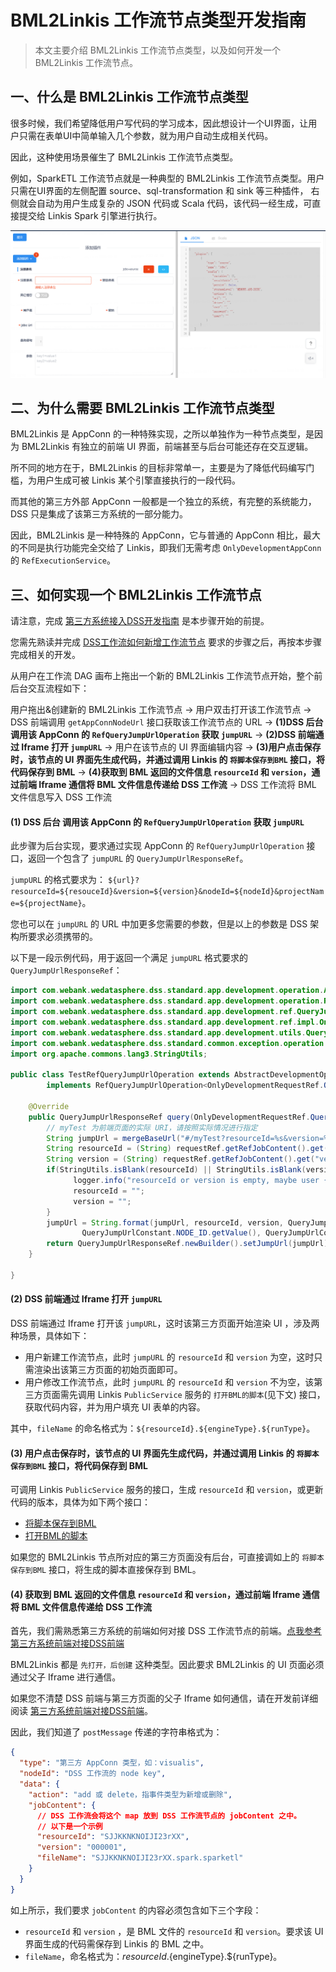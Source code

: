 # BML2Linkis 工作流节点类型开发指南

> 本文主要介绍 BML2Linkis 工作流节点类型，以及如何开发一个 BML2Linkis 工作流节点。

## 一、什么是 BML2Linkis 工作流节点类型

很多时候，我们希望降低用户写代码的学习成本，因此想设计一个UI界面，让用户只需在表单UI中简单输入几个参数，就为用户自动生成相关代码。

因此，这种使用场景催生了 BML2Linkis 工作流节点类型。

例如，SparkETL 工作流节点就是一种典型的 BML2Linkis 工作流节点类型。用户只需在UI界面的左侧配置 source、sql-transformation 和 sink 等三种插件，
右侧就会自动为用户生成复杂的 JSON 代码或 Scala 代码，该代码一经生成，可直接提交给 Linkis Spark 引擎进行执行。

![SparkETL示例](../Images/开发文档/BML2Linkis工作流节点类型开发指南/SparkETL示例.png)

## 二、为什么需要 BML2Linkis 工作流节点类型

BML2Linkis 是 AppConn 的一种特殊实现，之所以单独作为一种节点类型，是因为 BML2Linkis 有独立的前端 UI 界面，前端甚至与后台可能还存在交互逻辑。

所不同的地方在于，BML2Linkis 的目标非常单一，主要是为了降低代码编写门槛，为用户生成可被 Linkis 某个引擎直接执行的一段代码。

而其他的第三方外部 AppConn 一般都是一个独立的系统，有完整的系统能力，DSS 只是集成了该第三方系统的一部分能力。

因此，BML2Linkis 是一种特殊的 AppConn，它与普通的 AppConn 相比，最大的不同是执行功能完全交给了 Linkis，即我们无需考虑 `OnlyDevelopmentAppConn` 的 ```RefExecutionService```。

## 三、如何实现一个 BML2Linkis 工作流节点

请注意，完成 [第三方系统接入DSS开发指南](第三方系统接入DSS开发指南.md) 是本步骤开始的前提。

您需先熟读并完成 [DSS工作流如何新增工作流节点](DSS工作流如何新增工作流节点.md) 要求的步骤之后，再按本步骤完成相关的开发。

从用户在工作流 DAG 画布上拖出一个新的 BML2Linkis 工作流节点开始，整个前后台交互流程如下：

用户拖出&创建新的 BML2Linkis 工作流节点 -> 用户双击打开该工作流节点 -> DSS 前端调用 `getAppConnNodeUrl` 接口获取该工作流节点的 URL
-> **(1)DSS 后台 调用该 AppConn 的 `RefQueryJumpUrlOperation` 获取 `jumpURL`** -> **(2)DSS 前端通过 Iframe 打开 `jumpURL`** ->
用户在该节点的 UI 界面编辑内容 -> **(3)用户点击保存时，该节点的 UI 界面先生成代码，并通过调用 Linkis 的 `将脚本保存到BML` 接口，将代码保存到 BML** ->
**(4)获取到 BML 返回的文件信息 `resourceId` 和 `version`，通过前端 Iframe 通信将 BML 文件信息传递给 DSS 工作流** -> DSS 工作流将 BML 文件信息写入 DSS 工作流

#### (1) DSS 后台 调用该 AppConn 的 `RefQueryJumpUrlOperation` 获取 `jumpURL`

此步骤为后台实现，要求通过实现 AppConn 的 `RefQueryJumpUrlOperation` 接口，返回一个包含了 `jumpURL` 的 `QueryJumpUrlResponseRef`。

`jumpURL` 的格式要求为： `${url}?resourceId=${resouceId}&version=${version}&nodeId=${nodeId}&projectName=${projectName}`。

您也可以在 `jumpURL` 的 URL 中加更多您需要的参数，但是以上的参数是 DSS 架构所要求必须携带的。

以下是一段示例代码，用于返回一个满足 `jumpURL` 格式要求的 `QueryJumpUrlResponseRef`：

```java
import com.webank.wedatasphere.dss.standard.app.development.operation.AbstractDevelopmentOperation;
import com.webank.wedatasphere.dss.standard.app.development.operation.RefQueryJumpUrlOperation;
import com.webank.wedatasphere.dss.standard.app.development.ref.QueryJumpUrlResponseRef;
import com.webank.wedatasphere.dss.standard.app.development.ref.impl.OnlyDevelopmentRequestRef;
import com.webank.wedatasphere.dss.standard.app.development.utils.QueryJumpUrlConstant;
import com.webank.wedatasphere.dss.standard.common.exception.operation.ExternalOperationFailedException;
import org.apache.commons.lang3.StringUtils;

public class TestRefQueryJumpUrlOperation extends AbstractDevelopmentOperation<OnlyDevelopmentRequestRef.QueryJumpUrlRequestRefImpl, QueryJumpUrlResponseRef>
        implements RefQueryJumpUrlOperation<OnlyDevelopmentRequestRef.QueryJumpUrlRequestRefImpl, QueryJumpUrlResponseRef> {

    @Override
    public QueryJumpUrlResponseRef query(OnlyDevelopmentRequestRef.QueryJumpUrlRequestRefImpl requestRef) throws ExternalOperationFailedException {
        // myTest 为前端页面的实际 URI，请按照实际情况进行指定
        String jumpUrl = mergeBaseUrl("#/myTest?resourceId=%s&version=%s&%s=%s&%s=%s");
        String resourceId = (String) requestRef.getRefJobContent().get("resourceId");
        String version = (String) requestRef.getRefJobContent().get("version");
        if(StringUtils.isBlank(resourceId) || StringUtils.isBlank(version)) {
              logger.info("resourceId or version is empty, maybe user {} want to create a new node.", requestRef.getUserName());
              resourceId = "";
              version = "";
        }
        jumpUrl = String.format(jumpUrl, resourceId, version, QueryJumpUrlConstant.NODE_ID.getKey(),
                QueryJumpUrlConstant.NODE_ID.getValue(), QueryJumpUrlConstant.PROJECT_NAME.getKey(), QueryJumpUrlConstant.PROJECT_NAME.getValue());
        return QueryJumpUrlResponseRef.newBuilder().setJumpUrl(jumpUrl).build();
    }

}
```

#### (2) DSS 前端通过 Iframe 打开 `jumpURL`

DSS 前端通过 Iframe 打开该 `jumpURL`，这时该第三方页面开始渲染 UI ，涉及两种场景，具体如下：
- 用户新建工作流节点，此时 `jumpURL` 的 `resourceId` 和 `version` 为空，这时只需渲染出该第三方页面的初始页面即可。
- 用户修改工作流节点，此时 `jumpURL` 的 `resourceId` 和 `version` 不为空，该第三方页面需先调用 Linkis `PublicService` 服务的 `打开BML的脚本`(见下文) 接口，
获取代码内容，并为用户填充 UI 表单的内容。

其中，`fileName` 的命名格式为：`${resourceId}.${engineType}.${runType}`。

#### (3) 用户点击保存时，该节点的 UI 界面先生成代码，并通过调用 Linkis 的 `将脚本保存到BML` 接口，将代码保存到 BML

可调用 Linkis `PublicService` 服务的接口，生成 `resourceId` 和 `version`，或更新代码的版本，具体为如下两个接口：

- [将脚本保存到BML](https://linkis.apache.org/zh-CN/docs/latest/api/http/linkis-ps-publicservice-api/bmlfs-management-api#%E4%BF%9D%E5%AD%98%E6%9D%A5%E8%87%AAbml%E7%9A%84script)
- [打开BML的脚本](https://linkis.apache.org/zh-CN/docs/latest/api/http/linkis-ps-publicservice-api/bmlfs-management-api#%E6%89%93%E5%BC%80scriptfrombml)

如果您的 BML2Linkis 节点所对应的第三方页面没有后台，可直接调如上的 `将脚本保存到BML` 接口，将生成的脚本直接保存到 BML。

#### (4) 获取到 BML 返回的文件信息 `resourceId` 和 `version`，通过前端 Iframe 通信将 BML 文件信息传递给 DSS 工作流

首先，我们需熟悉第三方系统的前端如何对接 DSS 工作流节点的前端。[点我参考第三方系统前端对接DSS前端](https://github.com/WeBankFinTech/DataSphereStudio-Doc/blob/main/zh_CN/%E5%BC%80%E5%8F%91%E6%96%87%E6%A1%A3/DSS%E5%B7%A5%E4%BD%9C%E6%B5%81%E5%A6%82%E4%BD%95%E6%96%B0%E5%A2%9E%E5%B7%A5%E4%BD%9C%E6%B5%81%E8%8A%82%E7%82%B9.md#12-%E7%AC%AC%E4%B8%89%E6%96%B9%E8%8A%82%E7%82%B9%E7%B1%BB%E5%9E%8B%E7%9A%84%E7%89%B9%E6%AE%8A%E5%AF%B9%E6%8E%A5)

BML2Linkis 都是 `先打开，后创建` 这种类型。因此要求 BML2Linkis 的 UI 页面必须通过父子 Iframe 进行通信。

如果您不清楚 DSS 前端与第三方页面的父子 Iframe 如何通信，请在开发前详细阅读 [第三方系统前端对接DSS前端](https://github.com/WeBankFinTech/DataSphereStudio-Doc/blob/main/zh_CN/%E5%BC%80%E5%8F%91%E6%96%87%E6%A1%A3/DSS%E5%B7%A5%E4%BD%9C%E6%B5%81%E5%A6%82%E4%BD%95%E6%96%B0%E5%A2%9E%E5%B7%A5%E4%BD%9C%E6%B5%81%E8%8A%82%E7%82%B9.md#12-%E7%AC%AC%E4%B8%89%E6%96%B9%E8%8A%82%E7%82%B9%E7%B1%BB%E5%9E%8B%E7%9A%84%E7%89%B9%E6%AE%8A%E5%AF%B9%E6%8E%A5)。

因此，我们知道了 ```postMessage``` 传递的字符串格式为：

```json
{
  "type": "第三方 AppConn 类型，如：visualis",
  "nodeId": "DSS 工作流的 node key",
  "data": {
    "action": "add 或 delete，指事件类型为新增或删除",
    "jobContent": {
      // DSS 工作流会将这个 map 放到 DSS 工作流节点的 jobContent 之中。
      // 以下是一个示例
      "resourceId": "SJJKKNKNOIJI23rXX",
      "version": "000001",
      "fileName": "SJJKKNKNOIJI23rXX.spark.sparketl"
    }
  }
}
```

如上所示，我们要求 `jobContent` 的内容必须包含如下三个字段：
- `resourceId` 和 `version` ，是 BML 文件的 `resourceId` 和 `version`。要求该 UI 界面生成的代码需保存到 Linkis 的 BML 之中。
- `fileName`，命名格式为：${resourceId}.${engineType}.${runType}。